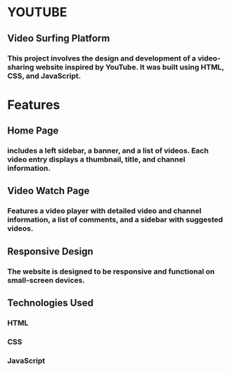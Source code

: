 # YOUTUBE

## Video Surfing Platform

### This project involves the design and development of a video-sharing website inspired by YouTube. It was built using HTML, CSS, and JavaScript.

# Features  

## Home Page

### includes a left sidebar, a banner, and a list of videos. Each video entry displays a thumbnail, title, and channel information.

## Video Watch Page

### Features a video player with detailed video and channel information, a list of comments, and a sidebar with suggested videos.

## Responsive Design 

### The website is designed to be responsive and functional on small-screen devices.


## Technologies Used

### HTML
### CSS
### JavaScript
 
